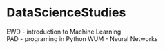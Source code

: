 # DataScienceStudies
EWD - introduction to Machine Learning <br>
PAD - programing in Python 
WUM - Neural Networks

